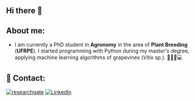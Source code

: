 ## Hi there 👋

## About me:

- I am currently a PhD student in **Agronomy** in the area of ​​**Plant Breeding** (**UFRPE**). I started programming with Python during my master's degree, applying machine learning algorithms of grapevines (*Vitis* sp.). 🌱🍇🧬💻

## 📧 Contact:
[![researchgate](https://img.shields.io/badge/researchgate-000?style=for-the-badge&logo=researchgate)](https://www.researchgate.net/profile/Nina-Verslype)
[![LinkedIn](https://img.shields.io/badge/LinkedIn-000?style=for-the-badge&logo=linkedin&logoColor=0E76A8)](www.linkedin.com/in/nina-iris-v)

<!--
**NinaIVers/NinaIVers** is a ✨ _special_ ✨ repository because its `README.md` (this file) appears on your GitHub profile.

Here are some ideas to get you started:

- 🔭 I’m currently working on ...
- 🌱 I’m currently learning ...
- 👯 I’m looking to collaborate on ...
- 🤔 I’m looking for help with ...
- 💬 Ask me about ...
- 📫 How to reach me: ...
- 😄 Pronouns: ...
- ⚡ Fun fact: ...
-->
